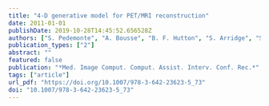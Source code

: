 ```yaml
---
title: "4-D generative model for PET/MRI reconstruction"
date: 2011-01-01
publishDate: 2019-10-28T14:45:52.656528Z
authors: ["S. Pedemonte", "A. Bousse", "B. F. Hutton", "S. Arridge", "S. Ourselin"]
publication_types: ["2"]
abstract: ""
featured: false
publication: "*Med. Image Comput. Comput. Assist. Interv. Conf. Rec.*"
tags: ["article"]
url_pdf: "https://doi.org/10.1007/978-3-642-23623-5_73"
doi: "10.1007/978-3-642-23623-5_73"
---
```


